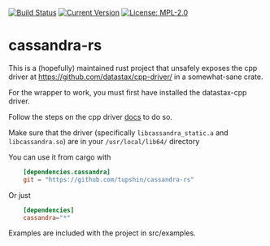 [![Build Status](https://travis-ci.org/BenjaminGill-Metaswitch/cassandra-rs.svg?branch=master)](https://travis-ci.org/BenjaminGill-Metaswitch/cassandra-rs)
[![Current Version](http://meritbadge.herokuapp.com/cassandra)](https://crates.io/crates/cassandra)
[![License: MPL-2.0](https://img.shields.io/crates/l/cassandra.svg)](#License)

# cassandra-rs

This is a (hopefully) maintained rust project that unsafely
exposes the cpp driver at https://github.com/datastax/cpp-driver/
in a somewhat-sane crate.

For the wrapper to work, you must first have installed the datastax-cpp driver.

Follow the steps on the cpp driver [docs](https://github.com/datastax/cpp-driver/blob/15215e170810433511c48c304b9e9ca51ff32b2f/topics/building/README.md)  to do so. 

Make sure that the driver (specifically `libcassandra_static.a` and `libcassandra.so`) are in your `/usr/local/lib64/` directory

You can use it from cargo with

```toml
    [dependencies.cassandra]
    git = "https://github.com/tupshin/cassandra-rs"
```

Or just

```toml
    [dependencies]
    cassandra="*"
```

Examples are included with the project in src/examples.
